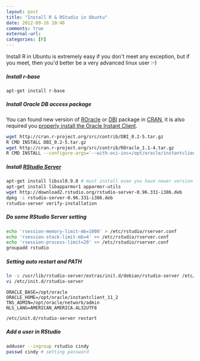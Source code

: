 ```yaml
---
layout: post
title: "Install R & RStudio in Ubuntu"
date: 2012-09-16 10:46
comments: true
external-url:
categories: [R]
---
```

Install R in Ubuntu is extremely easy if you don't meet any exception, but if you meet, then you'd better be a very advanced linux user :-)
<!--more-->

##### Install r-base
```bash
apt-get install r-base
```

##### Install Oracle DB access package
You can found new version of [ROracle](http://cran.r-project.org/web/packages/ROracle/index.html) or [DBI](http://cran.r-project.org/web/packages/DBI/index.html) package in [CRAN](http://cran.r-project.org/index.html), it is also required you [properly install the Oracle Instant Client](/2012/08/13/another-install-phusion-passenger-and-nginx-log/).

```bash
wget http://cran.r-project.org/src/contrib/DBI_0.2-5.tar.gz
R CMD INSTALL DBI_0.2-5.tar.gz
wget http://cran.r-project.org/src/contrib/ROracle_1.1-4.tar.gz
R CMD INSTALL --configure-args='--with-oci-inc=/opt/oracle/instantclient_11_2/sdk/include' ROracle_1.1-4.tar.gz
```

##### Install [RStudio Server](http://www.rstudio.org/download/server)

```bash
apt-get install libssl0.9.8 # must install even you have newer version
apt-get install libapparmor1 apparmor-utils
wget http://download2.rstudio.org/rstudio-server-0.96.331-i386.deb
dpkg -i rstudio-server-0.96.331-i386.deb
rstudio-server verify-installation
```

##### Do some RStudio Server setting

```bash
echo 'rsession-memory-limit-mb=1000' > /etc/rstudio/rserver.conf
echo 'rsession-stack-limit-mb=4' >> /etc/rstudio/rserver.conf
echo 'rsession-process-limit=20' >> /etc/rstudio/rserver.conf
groupadd rstudio
```

##### Setting auto restart and PATH

```bash
ln -s /usr/lib/rstudio-server/extras/init.d/debian/rstudio-server /etc/init.d/rstudio-server
vi /etc/init.d/rstudio-server
```

```text append below line to /etc/init.d/rstudio-server SCRIPTNAME
ORACLE_BASE=/opt/oracle
ORACLE_HOME=/opt/oracle/instantclient_11_2
TNS_ADMIN=/opt/oracle/network/admin
NLS_LANG=AMERICAN_AMERICA.AL32UTF8
```

```bash Now you can restart/start via standard init.d service way
/etc/init.d/rstudio-server restart
```

##### Add a user in RStudio

```bash
adduser --ingroup rstudio cindy
passwd cindy # setting password
```